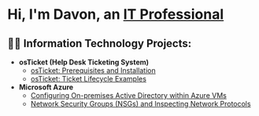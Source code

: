 <h1>Hi, I'm Davon, an <a href="https://www.linkedin.com/in/davon-turner-341aa7354/">IT Professional</a></h1>

<h2>👨‍💻 Information Technology Projects:</h2>

- <b>osTicket (Help Desk Ticketing System)</b>
  - [osTicket: Prerequisites and Installation](https://youtu.be/LeFPPDrV8ag)
  - [osTicket: Ticket Lifecycle Examples](https://youtu.be/4p4PQjgl4SU)
- <b>Microsoft Azure</b>
  - [Configuring On-premises Active Directory within Azure VMs](https://github.com/joshmadakorcc/configure-ad)
  - [Network Security Groups (NSGs) and Inspecting Network Protocols](https://github.com/joshmadakorcc/azure-network-protocols)


